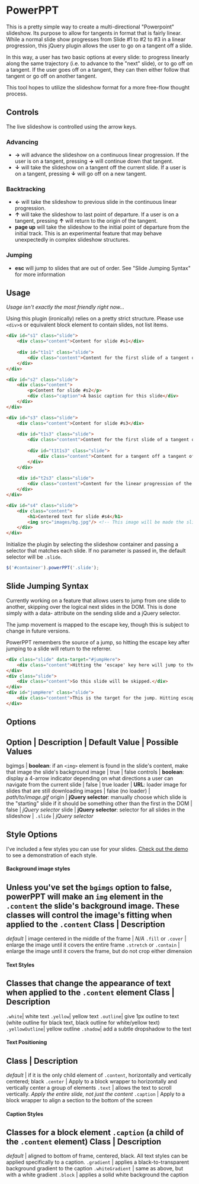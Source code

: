 # PowerPPT

This is a pretty simple way to create a multi-directional "Powerpoint" slideshow. Its purpose to allow for tangents in format that is fairly linear. While a normal slide show progresses from Slide #1 to #2 to #3 in a linear progression, this jQuery plugin allows the user to go on a tangent off a slide.

In this way, a user has two basic options at every slide: to progress linearly along the same trajectory (i.e. to advance to the "next" slide), or to go off on a tangent. If the user goes off on a tangent, they can then either follow that tangent or go off on another tangent.

This tool hopes to utilize the slideshow format for a more free-flow thought process.

## Controls
The live slideshow is controlled using the arrow keys. 

### Advancing
- **→** will advance the slideshow on a continuous linear progression. If the user is on a tangent, pressing **→** will continue down that tangent.
- **↓** will take the slideshow on a tangent off the current slide. If a user is on a tangent, pressing **↓** will go off on a new tangent.

### Backtracking
- **←** will take the slideshow to previous slide in the continuous linear progression. 
- **↑** will take the slideshow to last point of departure. If a user is on a tangent, pressing **↑** will return to the origin of the tangent.
- **page up** will take the slideshow to the initial point of departure from the initial track. This is an experimental feature that may behave unexpectedly in complex slideshow structures.

### Jumping
- **esc** will jump to slides that are out of order. See "Slide Jumping Syntax" for more information


## Usage
*Usage isn't exactly the most friendly right now...*

Using this plugin (ironically) relies on a pretty strict structure. Please use `<div>`s or equivalent block element to contain slides, not list items.


``` html
<div id="s1" class="slide">
	<div class="content">Content for slide #s1</div>
	
	<div id="t1s1" class="slide">
		<div class="content">Content for the first slide of a tangent off slide #s1</div>	
	</div>
</div>

<div id="s2" class="slide">
    <div class="content">
        <p>Content for slide #s2</p>
        <div class="caption">A basic caption for this slide</div>
    </div>
</div>

<div id="s3" class="slide">
    <div class="content">Content for slide #s3</div>
    
    <div id="t1s3" class="slide">
    	<div class="content">Content for the first slide of a tangent off slide #s3</div>	
    	
    	<div id="t1t1s3" class="slide">
    	    <div class="content">Content for a tangent off a tangent off slide #s3</div>
    	</div>
    </div>
    
    <div id="t2s3" class="slide">
        <div class="content">Content for the linear progression of the tangent off slide #s3</div>
    </div>
</div>

<div id="s4" class="slide">
    <div class="content">
        <h1>Centered text for slide #s4</h1>
        <img src="images/bg.jpg"/> <!-- This image will be made the slide's background, unless the bgimgs option is set to false -->
    </div>
</div>
```


Initialize the plugin by selecting the slideshow container and passing a selector that matches each slide. If no parameter is passed in, the default selector will be `.slide`.

``` js
$('#container').powerPPT('.slide');
```

## Slide Jumping Syntax
Currently working on a feature that allows users to jump from one slide to another, skipping over the logical next slides in the DOM. This is done simply with a data- attribute on the sending slide and a jQuery selector.

The jump movement is mapped to the escape key, though this is subject to change in future versions.

PowerPPT remembers the source of a jump, so hitting the escape key after jumping to a slide will return to the referrer. 

``` html
<div class="slide" data-target="#jumpHere">
	<div class="content">Hitting the 'escape' key here will jump to the slide selected by the 'data-target' attribute.</div>
</div>
<div class="slide">
	<div class="content">So this slide will be skipped.</div>
</div>
<div id="jumpHere" class="slide">
	<div class="content">This is the target for the jump. Hitting escape AGAIN will bring you back</div>
</div>
```

##

## Options

Option    | Description     | Default Value    | Possible Values
-----------------------------------------------------------------
bgimgs    | **boolean**: if an `<img>` element is found in the slide's content, make that image the slide's background image | true | false
controls | **boolean**: display a 4-arrow indicator depending on what directions a user can navigate from the current slide | false | true
loader | **URL**: loader image for slides that are still downloading images | false (no loader) | _path/to/image.gif_
origin | **jQuery selector**: manually choose which slide is the "starting" slide if it should be something other than the first in the DOM | false | _jQuery selector_
slide  | **jQuery selector**: selector for all slides in the slideshow | `.slide` | _jQuery selector_

    
## Style Options
I've included a few styles you can use for your slides. [Check out the demo](http://tylerpaige.com/secrets/powerppt/example/) to see a demonstration of each style.

#### Background image styles
Unless you've set the `bgimgs` option to false, powerPPT will make an `img` element in the `.content` the slide's background image. These classes will control the image's fitting when applied to the `.content`
Class | Description
-------------------
*default* | image centered in the middle of the frame | *N/A*
`.fill` or `.cover` | enlarge the image until it covers the entire frame
`.stretch` or `.contain` | enlarge the image until it covers the frame, but do not crop either dimension

#### Text Styles
Classes that change the appearance of text when applied to the `.content` element
Class | Description
-------------------
`.white`| white text
`.yellow`| yellow text
`.outline`| give 1px outline to text (white outline for black text, black outline for white/yellow text)
`.yellowOutline`| yellow outline
`.shadow`| add a subtle dropshadow to the text

#### Text Positioning
Class | Description
-------------------
*default* | if it is the only child element of `.content`, horizontally and vertically centered; black 
`.center` | Apply to a block wrapper to horizontally and vertically center a group of elements
`.text` | allows the text to scroll vertically. *Apply the entire slide, not just the content*
`.caption` | Apply to a block wrapper to align a section to the bottom of the screen

#### Caption Styles
Classes for a block element `.caption` (a child of the `.content` element)
Class | Description
-------------------
*default* | aligned to bottom of frame, centered, black. All text styles can be applied specifically to a caption.
`.gradient` | applies a black-to-transparent background gradient to the caption
`.whiteGradient` | same as above, but with a white gradient
`.block` | applies a solid white background the caption